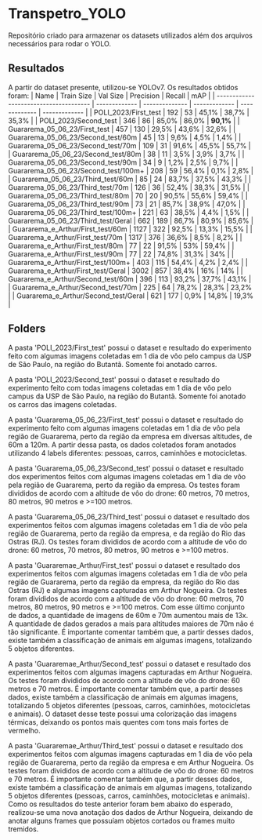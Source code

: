 # Transpetro_YOLO
Repositório criado para armazenar os datasets utilizados além dos arquivos necessários para rodar o YOLO.

## Resultados
A partir do dataset presente, utilizou-se YOLOv7. Os resultados obtidos foram:
|                   Name                   |   Train Size  |    Val Size    |   Precision   |    Recall     |      mAP      |
|  --------------------------------------  | ------------- | -------------- | ------------- | ------------- | ------------- |
|            POLI_2023/First_test          |      192      |        53      |     45,1%     |     38,7%     |     35,3%     |
|            POLI_2023/Second_test         |      346      |        86      |     85,0%     |     86,0%     |     **90,1%**     |
|        Guararema_05_06_23/First_test     |      457      |       130      |     29,5%     |     43,6%     |     32,6%     |
|     Guararema_05_06_23/Second_test/60m   |       45      |        13      |      9,6%     |      4,5%     |      1,4%     |
|     Guararema_05_06_23/Second_test/70m   |      109      |        31      |     91,6%     |     45,5%     |     55,7%     |
|     Guararema_05_06_23/Second_test/80m   |       38      |        11      |      3,5%     |      3,9%     |      3,7%     |
|     Guararema_05_06_23/Second_test/90m   |       34      |         9      |      1,2%     |      2,5%     |      9,7%     |
|    Guararema_05_06_23/Second_test/100m+  |      208      |        59      |     56,4%     |      0,1%     |      2,8%     |
|     Guararema_05_06_23/Third_test/60m    |       85      |        24      |     83,7%     |     37,5%     |     43,3%     |
|     Guararema_05_06_23/Third_test/70m    |      126      |        36      |     52,4%     |     38,3%     |     31,5%     |
|     Guararema_05_06_23/Third_test/80m    |       70      |        20      |     90,5%     |     55,6%     |     59,4%     |
|     Guararema_05_06_23/Third_test/90m    |       73      |        21      |     85,7%     |     38,9%     |     47,0%     |
|    Guararema_05_06_23/Third_test/100m+   |      221      |        63      |     38,5%     |      4,4%     |      1,5%     |
|    Guararema_05_06_23/Third_test/Geral   |      662      |       189      |     86,7%     |     80,9%     |     85,6%     |
|     Guararema_e_Arthur/First_test/60m    |     1127      |       322      |     92,5%     |     13,3%     |     15,5%     |
|     Guararema_e_Arthur/First_test/70m    |     1317      |       376      |     36,6%     |      8,5%     |      8,2%     |
|     Guararema_e_Arthur/First_test/80m    |       77      |        22      |     91,5%     |       53%     |     59,4%     |
|     Guararema_e_Arthur/First_test/90m    |       77      |        22      |     74,8%     |     31,3%     |       34%     |
|    Guararema_e_Arthur/First_test/100m+   |      403      |       115      |     54,4%     |      4,2%     |      2,4%     |
|    Guararema_e_Arthur/First_test/Geral   |     3002      |       857      |     38,4%     |       16%     |       14%     |
|    Guararema_e_Arthur/Second_test/60m    |      396      |       113      |     93,2%     |     37,7%     |     43,1%     |
|    Guararema_e_Arthur/Second_test/70m    |      225      |        64      |     78,2%     |     28,3%     |     23,2%     |
|   Guararema_e_Arthur/Second_test/Geral   |      621      |       177      |      0,9%     |     14,8%     |     19,3%     |

## Folders
A pasta 'POLI_2023/First_test' possui o dataset e resultado do experimento feito com algumas imagens coletadas em 1 dia de vôo pelo campus da USP de São Paulo, na região do Butantã. Somente foi anotado carros.

A pasta 'POLI_2023/Second_test' possui o dataset e resultado do experimento feito com todas imagens coletadas em 1 dia de vôo pelo campus da USP de São Paulo, na região do Butantã. Somente foi anotado os carros das imagens coletadas.

A pasta 'Guararema_05_06_23/First_test' possui o dataset e resultado do experimento feito com algumas imagens coletadas em 1 dia de vôo pela região de Guararema, perto da região da empresa em diversas altitudes, de 60m a 120m. A partir dessa pasta, os dados coletados foram anotados utilizando 4 labels diferentes: pessoas, carros, caminhões e motocicletas.

A pasta 'Guararema_05_06_23/Second_test' possui o dataset e resultado dos experimentos feitos com algumas imagens coletadas em 1 dia de vôo pela região de Guararema, perto da região da empresa. Os testes foram divididos de acordo com a altitude de vôo do drone: 60 metros, 70 metros, 80 metros, 90 metros e >=100 metros.

A pasta 'Guararema_05_06_23/Third_test' possui o dataset e resultado dos experimentos feitos com algumas imagens coletadas em 1 dia de vôo pela região de Guararema, perto da região da empresa, e da região do Rio das Ostras (RJ). Os testes foram divididos de acordo com a altitude de vôo do drone: 60 metros, 70 metros, 80 metros, 90 metros e >=100 metros.

A pasta 'Guararemae_Arthur/First_test' possui o dataset e resultado dos experimentos feitos com algumas imagens coletadas em 1 dia de vôo pela região de Guararema, perto da região da empresa, da região do Rio das Ostras (RJ) e algumas imagens capturadas em Arthur Nogueira. Os testes foram divididos de acordo com a altitude de vôo do drone: 60 metros, 70 metros, 80 metros, 90 metros e >=100 metros. Com esse último conjunto de dados, a quantidade de imagens de 60m e 70m aumentou mais de 13x. A quantidade de dados gerados a mais para altitudes maiores de 70m não é tão significante. É importante comentar também que, a partir desses dados, existe também a classificação de animais em algumas imagens, totalizando 5 objetos diferentes.

A pasta 'Guararemae_Arthur/Second_test' possui o dataset e resultado dos experimentos feitos com algumas imagens capturadas em Arthur Nogueira. Os testes foram divididos de acordo com a altitude de vôo do drone: 60 metros e 70 metros. É importante comentar também que, a partir desses dados, existe também a classificação de animais em algumas imagens, totalizando 5 objetos diferentes (pessoas, carros, caminhões, motocicletas e animais). O dataset desse teste possui uma colorização das imagens térmicas, deixando os pontos mais quentes com tons mais fortes de vermelho.

A pasta 'Guararemae_Arthur/Third_test' possui o dataset e resultado dos experimentos feitos com algumas imagens capturadas em 1 dia de vôo pela região de Guararema, perto da região da empresa e em Arthur Nogueira. Os testes foram divididos de acordo com a altitude de vôo do drone: 60 metros e 70 metros. É importante comentar também que, a partir desses dados, existe também a classificação de animais em algumas imagens, totalizando 5 objetos diferentes (pessoas, carros, caminhões, motocicletas e animais). Como os resultados do teste anterior foram bem abaixo do esperado, realizou-se uma nova anotação dos dados de Arthur Nogueira, deixando de anotar alguns frames que possuíam objetos cortados ou frames muito tremidos.